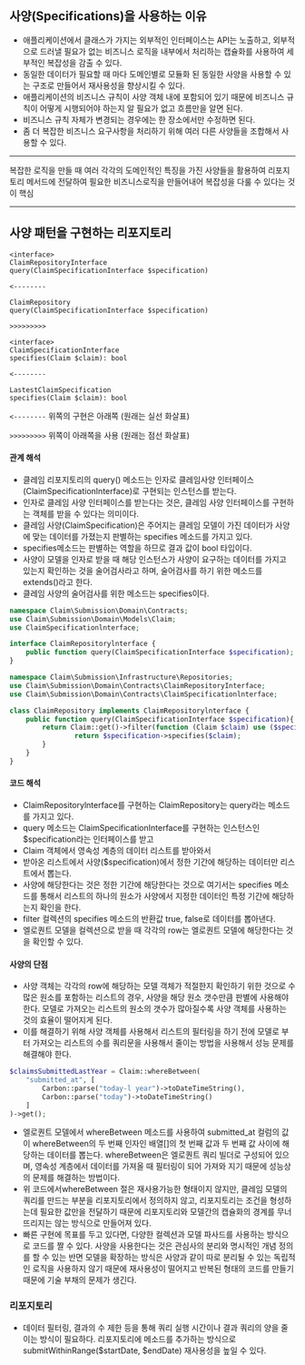 ## 사양(Specifications)을 사용하는 이유
- 애플리케이션에서 클래스가 가지는 외부적인 인터페이스는 API는 노출하고, 외부적으로 드러낼 필요가 없는 비즈니스 로직을 내부에서 처리하는 캡슐화를 사용하여 세부적인 복잡성을 감출 수 있다.
- 동일한 데이터가 필요할 때 마다 도메인별로 모듈화 된 동일한 사양을 사용할 수 있는 구조로 만들어서 재사용성을 향상시킬 수 있다.
- 애플리케이션의 비즈니스 규칙이 사양 객체 내에 포함되어 있기 때문에 비즈니스 규칙이 어떻게 시행되어야 하는지 알 필요가 없고 흐름만을 알면 된다.
- 비즈니스 규칙 자체가 변경되는 경우에는 한 장소에서만 수정하면 된다.
- 좀 더 복잡한 비즈니스 요구사항을 처리하기 위해 여러 다른 사양들을 조합해서 사용할 수 있다.

---

복잡한 로직을 만들 때 여러 각각의 도메인적인 특징을 가진 사양들을 활용하여 리포지토리 메서드에 전달하여 필요한 비즈니스로직을 만들어내어 복잡성을 다룰 수 있다는 것이 핵심

---


## 사양 패턴을 구현하는 리포지토리
```
<interface>
ClaimRepositoryInterface
query(ClaimSpecificationInterface $specification)

<--------

ClaimRepository
query(ClaimSpecificationInterface $specification)

>>>>>>>>>

<interface>
ClaimSpecificationInterface
specifies(Claim $claim): bool

<--------

LastestClaimSpecification
specifies(Claim $claim): bool
```

`<--------` 위쪽의 구현은 아래쪽 (원래는 실선 화살표)

`>>>>>>>>>` 위쪽이 아래쪽을 사용 (원래는 점선 화살표)

#### 관계 해석
- 클레임 리포지토리의 query() 메소드는 인자로 클레임사양 인터페이스(ClaimSpecificationInterface)로 구현되는 인스턴스를 받는다.
- 인자로 클레임 사양 인터페이스를 받는다는 것은, 클레임 사양 인터페이스를 구현하는 객체를 받을 수 있다는 의미이다.
- 클레임 사양(ClaimSpecification)은 주어지는 클레임 모델이 가진 데이터가 사양에 맞는 데이터를 가졌는지 판별하는 specifies 메소드를 가지고 있다.
- specifies메소드는 판별하는 역할을 하므로 결과 값이 bool 타입이다.
- 사양이 모델을 인자로 받을 때 해당 인스턴스가 사양이 요구하는 데이터를 가지고 있는지 확인하는 것을 술어검사라고 하며, 술어검사를 하기 위한 메소드를 extends()라고 한다.
- 클레임 사양의 술어검사를 위한 메소드는 specifies이다.

```php
namespace Claim\Submission\Domain\Contracts;
use Claim\Submission\Domain\Models\Claim;
use ClaimSpecificationlnterface;

interface ClaimRepositorylnterface {
    public function query(ClaimSpecificationInterface $specification);
}
```

```php
namespace Claim\Submission\Infrastructure\Repositories;
use Claim\Submission\Domain\Contracts\ClaimRepositoryInterface;
use Claim\Submission\Domain\Contracts\ClaimSpecificationlnterface;

class ClaimRepository implements ClaimRepositorylnterface {
    public function query(ClaimSpecificationInterface $specification){
        return Claim::get()->filter(function (Claim $claim) use ($specification) {
                return $specification->specifies($claim);
        }
    }
}
```

#### 코드 해석
- ClaimRepositorylnterface를 구현하는 ClaimRepository는 query라는 메소드를 가지고 있다.
- query 메소드는 ClaimSpecificationInterface를 구현하는 인스턴스인 $specification라는 인터페이스를 받고
- Claim 객체에서 영속성 계층의 데이터 리스트를 받아와서
- 받아온 리스트에서 사양($specification)에서 정한 기간에 해당하는 데이터만 리스트에서 뽑는다.
- 사양에 해당한다는 것은 정한 기간에 해당한다는 것으로 여기서는 specifies 메소드를 통해서 리스트의 하나의 원소가 사양에서 지정한 데이터인 특정 기간에 해당하는지 확인을 한다.
- filter 컬렉션의 specifies 메소드의 반환값 true, false로 데이터를 뽑아낸다.
- 엘로퀀트 모델을 컬렉션으로 받을 때 각각의 row는 엘로퀀트 모델에 해당한다는 것을 확인할 수 있다.

#### 사양의 단점
- 사양 객체는 각각의 row에 해당하는 모델 객체가 적절한지 확인하기 위한 것으로 수 많은 원소를 포함하는 리스트의 경우, 사양을 해당 원소 갯수만큼 판별에 사용해야 한다. 모델로 가져오는 리스트의 원소의 갯수가 많아질수록 사양 객체를 사용하는 것의 효율이 떨어지게 된다.
- 이를 해결하기 위해 사양 객체를 사용해서 리스트의 필터링을 하기 전에 모델로 부터 가져오는 리스트의 수를 쿼리문을 사용해서 줄이는 방법을 사용해서 성능 문제를 해결해야 한다.

```php
$claimsSubmittedLastYear = Claim::whereBetween(
    "submitted_at", [
        Carbon::parse("today-l year")->toDateTimeString(),
        Carbon::parse("today")->toDateTimeString()
    ]
)->get();
```
- 엘로퀀트 모델에서 whereBetween 메소드를 사용하여 submitted_at 컬럼의 값이 whereBetween의 두 번째 인자인 배열[]의 첫 번째 값과 두 번째 값 사이에 해당하는 데이터를 뽑는다. whereBetween은 엘로퀀트 쿼리 빌더로 구성되어 있으며, 영속성 계층에서 데이터를 가져올 때 필터링이 되어 가져와 지기 때문에 성능상의 문제를 해결하는 방법이다.
- 위 코드에서whereBetween 절은 재사용가능한 형태이지 않지만, 클레임 모델의 쿼리를 만드는 부분을 리포지토리에서 정의하지 않고, 리포지토리는 조건을 형성하는데 필요한 값만을 전달하기 때문에 리포지토리와 모델간의 캡슐화의 경계를 무너뜨리지는 않는 방식으로 만들어져 있다.
- 빠른 구현에 목표를 두고 있다면, 다양한 컬렉션과 모델 파사드를 사용하는 방식으로 코드를 짤 수 있다. 사양을 사용한다는 것은 관심사의 분리와 명시적인 개념 정의를 할 수 있는 반면 모델을 확장하는 방식은 사양과 같이 따로 분리될 수 있는 독립적인 로직을 사용하지 않기 때문에 재사용성이 떨어지고 반복된 형태의 코드를 만들기 때문에 기술 부채의 문제가 생긴다.

### 리포지토리
- 데이터 필터링, 결과의 수 제한 등을 통해 쿼리 실행 시간이나 결과 쿼리의 양을 줄이는 방식이 필요하다. 리포지토리에 메소드를 추가하는 방식으로 submitWithinRange($startDate, $endDate) 재사용성을 높일 수 있다.
